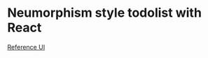 # Neumorphism style todolist with React

[Reference UI](https://www.figma.com/community/file/1092760851744337591/to-do-list)
